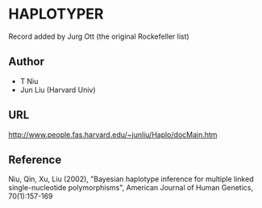 # HAPLOTYPER
Record added by Jurg Ott (the original Rockefeller list)

## Author
* T Niu
* Jun Liu (Harvard Univ)

## URL
http://www.people.fas.harvard.edu/~junliu/Haplo/docMain.htm

## Reference
Niu, Qin, Xu, Liu (2002), "Bayesian haplotype inference for multiple linked single-nucleotide polymorphisms", American Journal of Human Genetics, 70(1):157-169
